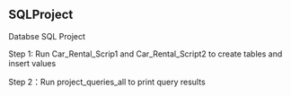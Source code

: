 ## SQLProject

Databse SQL Project 

Step 1: Run Car_Rental_Scrip1 and Car_Rental_Script2 
        to create tables and insert values

Step 2：Run project_queries_all to print query results
